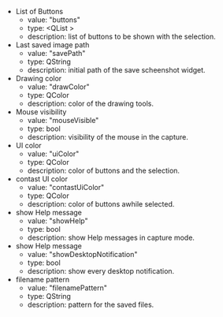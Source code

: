 - List of Buttons
    - value: "buttons"
    - type: <QList<int> >
    - description: list of buttons to be shown with the selection.
- Last saved image path
    - value: "savePath"
    - type: QString
    - description: initial path of the save scheenshot widget.
- Drawing color
    - value: "drawColor"
    - type: QColor
    - description: color of the drawing tools.
- Mouse visibility
    - value: "mouseVisible"
    - type: bool
    - description: visibility of the mouse in the capture.
- UI color
    - value: "uiColor"
    - type: QColor
    - description: color of buttons and the selection.
- contast UI color
    - value: "contastUiColor"
    - type: QColor
    - description: color of buttons awhile selected.
- show Help message
    - value: "showHelp"
    - type: bool
    - description: show Help messages in capture mode.
- show Help message
    - value: "showDesktopNotification"
    - type: bool
    - description: show every desktop notification.
- filename pattern
    - value: "filenamePattern"
    - type: QString
    - description: pattern for the saved files.
